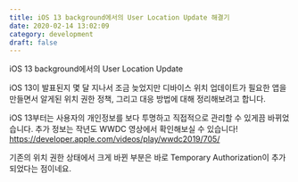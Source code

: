 ```yaml
---
title: iOS 13 background에서의 User Location Update 해결기
date: 2020-02-14 13:02:09
category: development
draft: false
---
```



iOS 13 background에서의 User Location Update


iOS 13이 발표된지 몇 달 지나서 조금 늦었지만 디바이스 위치 업데이트가 필요한 앱을 만들면서 알게된 위치 권한 정책, 그리고 대응 방법에 대해 정리해보려고 합니다.

iOS 13부터는 사용자의 개인정보를 보다 투명하고 직접적으로 관리할 수 있게끔 바뀌었습니다. 추가 정보는 작년도 WWDC 영상에서 확인해보실 수 있습니다! https://developer.apple.com/videos/play/wwdc2019/705/


기존의 위치 권한 상태에서 크게 바뀐 부분은 바로 Temporary Authorization이 추가되었다는 점이네요.
